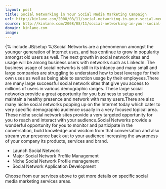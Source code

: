 ```yaml
---
layout: post
title: Social Networking in Your Social Media Marketing Campaign
url: http://kinlane.com/2008/08/11/social-networking-in-your-social-media-marketing-campaign/
source: http://kinlane.com/2008/08/11/social-networking-in-your-social-media-marketing-campaign/
domain: kinlane.com
image: 
---
```

{% include JB/setup %}Social Networks are a phenomenon amongst the younger generation of Internet uses, and has continue to grow in popularity amongst old users as well. The next growth in social network sites and usage will be among business users with networks such as LinkedIn. The business usage of social networks is still in its infancy and many small and large companies are struggling to understand how to best leverage for their own uses as well as being able to sanction usage by their employees.There are many large successful social network sites that give you access to millions of users in various demographic ranges. These large social networks provide a great opportunity for you business to setup and maintain a healthy presence and network with many users.There are also many niche social networks popping up on the Internet today which cater to very specific demographic audience usually in a very focused topical area. These niche social network sites provide a very targeted opportunity for you to reach and interact with your audience.Social Networks provide a wonderful opportunity for you to monitor and participate in the conversation, build knowledge and wisdom from that conversation and also stream your presence back out to your audience increasing the awareness of your company its products, services and brand.     <ul class="servicelist"><li>Launch Social Network</li><li>Major Social Network Profile Management</li><li>Niche Social Network Profile management</li><li>Social Network Application Development</li></ul>          Choose from our services above to get more details on specific social media marketing services areas.